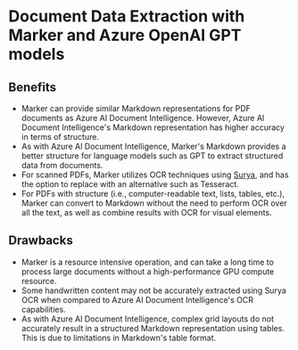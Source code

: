 # Document Data Extraction with Marker and Azure OpenAI GPT models

## Benefits
- Marker can provide similar Markdown representations for PDF documents as Azure AI Document Intelligence. However, Azure AI Document Intelligence's Markdown representation has higher accuracy in terms of structure. 
- As with Azure AI Document Intelligence, Marker's Markdown provides a better structure for language models such as GPT to extract structured data from documents.
- For scanned PDFs, Marker utilizes OCR techniques using [Surya](https://github.com/VikParuchuri/surya), and has the option to replace with an alternative such as Tesseract.
- For PDFs with structure (i.e., computer-readable text, lists, tables, etc.), Marker can convert to Markdown without the need to perform OCR over all the text, as well as combine results with OCR for visual elements.

## Drawbacks
- Marker is a resource intensive operation, and can take a long time to process large documents without a high-performance GPU compute resource.
- Some handwritten content may not be accurately extracted using Surya OCR when compared to Azure AI Document Intelligence's OCR capabilities.
- As with Azure AI Document Intelligence, complex grid layouts do not accurately result in a structured Markdown representation using tables. This is due to limitations in Markdown's table format.